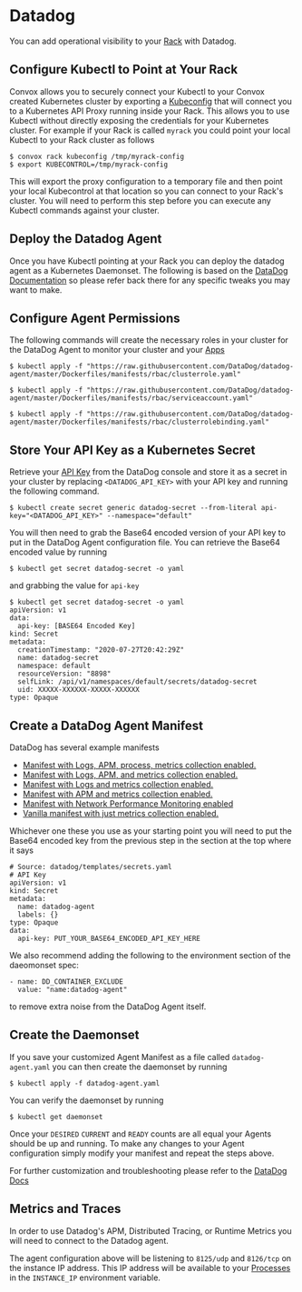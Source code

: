 # Datadog

You can add operational visibility to your [Rack](../../reference/primitives/rack) with Datadog.

## Configure Kubectl to Point at Your Rack

Convox allows you to securely connect your Kubectl to your Convox created Kubernetes cluster by exporting a [Kubeconfig](../../reference/cli/rack#rack-kubeconfig) that will connect you to a Kubernetes API Proxy running inside your Rack. This allows you to use Kubectl without directly exposing the credentials for your Kubernetes cluster. For example if your Rack is called `myrack` you could point your local Kubectl to your Rack cluster as follows

```
$ convox rack kubeconfig /tmp/myrack-config
$ export KUBECONTROL=/tmp/myrack-config
```

This will export the proxy configuration to a temporary file and then point your local Kubecontrol at that location so you can connect to your Rack's cluster. You will need to perform this step before you can execute any Kubectl commands against your cluster.

## Deploy the Datadog Agent

Once you have Kubectl pointing at your Rack you can deploy the datadog agent as a Kubernetes Daemonset. The following is based on the [DataDog Documentation](https://docs.datadoghq.com/agent/kubernetes/?tab=daemonset) so please refer back there for any specific tweaks you may want to make.

## Configure Agent Permissions

The following commands will create the necessary roles in your cluster for the DataDog Agent to monitor your cluster and your [Apps](../../reference/primitives/apps.md)

```
$ kubectl apply -f "https://raw.githubusercontent.com/DataDog/datadog-agent/master/Dockerfiles/manifests/rbac/clusterrole.yaml"

$ kubectl apply -f "https://raw.githubusercontent.com/DataDog/datadog-agent/master/Dockerfiles/manifests/rbac/serviceaccount.yaml"

$ kubectl apply -f "https://raw.githubusercontent.com/DataDog/datadog-agent/master/Dockerfiles/manifests/rbac/clusterrolebinding.yaml"

```

## Store Your API Key as a Kubernetes Secret

Retrieve your [API Key](https://app.datadoghq.com/account/settings#api) from the DataDog console and store it as a secret in your cluster by replacing `<DATADOG_API_KEY>` with your API key and running the following command.

```
$ kubectl create secret generic datadog-secret --from-literal api-key="<DATADOG_API_KEY>" --namespace="default"
```

You will then need to grab the Base64 encoded version of your API key to put in the DataDog Agent configuration file. You can retrieve the Base64 encoded value by running

`$ kubectl get secret datadog-secret -o yaml`

and grabbing the value for `api-key`

```
$ kubectl get secret datadog-secret -o yaml
apiVersion: v1
data:
  api-key: [BASE64 Encoded Key]
kind: Secret
metadata:
  creationTimestamp: "2020-07-27T20:42:29Z"
  name: datadog-secret
  namespace: default
  resourceVersion: "8898"
  selfLink: /api/v1/namespaces/default/secrets/datadog-secret
  uid: XXXXX-XXXXXX-XXXXX-XXXXXX
type: Opaque

```

## Create a DataDog Agent Manifest

DataDog has several example manifests
- [Manifest with Logs, APM, process, metrics collection enabled.](https://docs.datadoghq.com/resources/yaml/datadog-agent-all-features.yaml)
- [Manifest with Logs, APM, and metrics collection enabled.](https://docs.datadoghq.com/resources/yaml/datadog-agent-logs-apm.yaml)
- [Manifest with Logs and metrics collection enabled.](https://docs.datadoghq.com/resources/yaml/datadog-agent-logs.yaml)
- [Manifest with APM and metrics collection enabled.](https://docs.datadoghq.com/resources/yaml/datadog-agent-apm.yaml)
- [Manifest with Network Performance Monitoring enabled](https://docs.datadoghq.com/resources/yaml/datadog-agent-npm.yaml)
- [Vanilla manifest with just metrics collection enabled.](https://docs.datadoghq.com/resources/yaml/datadog-agent-vanilla.yaml)

Whichever one these you use as your starting point you will need to put the Base64 encoded key from the previous step in the section at the top where it says

```
# Source: datadog/templates/secrets.yaml
# API Key
apiVersion: v1
kind: Secret
metadata:
  name: datadog-agent
  labels: {}
type: Opaque
data:
  api-key: PUT_YOUR_BASE64_ENCODED_API_KEY_HERE
```

We also recommend adding the following to the environment section of the daeomonset spec:

```
- name: DD_CONTAINER_EXCLUDE
  value: "name:datadog-agent"
```
to remove extra noise from the DataDog Agent itself.

## Create the Daemonset

If you save your customized Agent Manifest as a file called `datadog-agent.yaml` you can then create the daemonset by running

```
$ kubectl apply -f datadog-agent.yaml
```

You can verify the daemonset by running

```
$ kubectl get daemonset
```

Once your `DESIRED` `CURRENT` and `READY` counts are all equal your Agents should be up and running. To make any changes to your Agent configuration simply modify your manifest and repeat the steps above.

For further customization and troubleshooting please refer to the [DataDog Docs](https://docs.datadoghq.com/agent/kubernetes/?tab=daemonset)

## Metrics and Traces

In order to use Datadog's APM, Distributed Tracing, or Runtime Metrics you will need
to connect to the Datadog agent.

The agent configuration above will be listening to `8125/udp` and `8126/tcp` on the instance
IP address. This IP address will be available to your [Processes](../../reference/primitives/app/process.md)
in the `INSTANCE_IP` environment variable.
